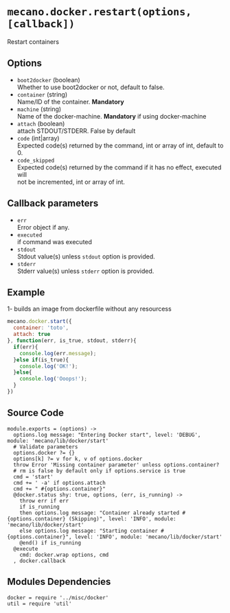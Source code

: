 
# `mecano.docker.restart(options, [callback])`

Restart containers

## Options

*   `boot2docker` (boolean)   
    Whether to use boot2docker or not, default to false.   
*   `container` (string)   
    Name/ID of the container. __Mandatory__   
*   `machine` (string)   
    Name of the docker-machine. __Mandatory__ if using docker-machine   
*   `attach` (boolean)   
    attach STDOUT/STDERR. False by default   
*   `code` (int|array)   
    Expected code(s) returned by the command, int or array of int, default to 0.   
*   `code_skipped`   
    Expected code(s) returned by the command if it has no effect, executed will   
    not be incremented, int or array of int.   

## Callback parameters

*   `err`   
    Error object if any.   
*   `executed`   
    if command was executed   
*   `stdout`   
    Stdout value(s) unless `stdout` option is provided.   
*   `stderr`   
    Stderr value(s) unless `stderr` option is provided.   

## Example

1- builds an image from dockerfile without any resourcess

```javascript
mecano.docker.start({
  container: 'toto',
  attach: true
}, function(err, is_true, stdout, stderr){
  if(err){
    console.log(err.message);
  }else if(is_true){
    console.log('OK!');
  }else{
    console.log('Ooops!');
  }
})
```

## Source Code

    module.exports = (options) ->
      options.log message: "Entering Docker start", level: 'DEBUG', module: 'mecano/lib/docker/start'
      # Validate parameters
      options.docker ?= {}
      options[k] ?= v for k, v of options.docker
      throw Error 'Missing container parameter' unless options.container?
      # rm is false by default only if options.service is true
      cmd = 'start'
      cmd += ' -a' if options.attach
      cmd += " #{options.container}"
      @docker.status shy: true, options, (err, is_running) ->
        throw err if err
        if is_running
        then options.log message: "Container already started #{options.container} (Skipping)", level: 'INFO', module: 'mecano/lib/docker/start'
        else options.log message: "Starting container #{options.container}", level: 'INFO', module: 'mecano/lib/docker/start'
        @end() if is_running
      @execute
        cmd: docker.wrap options, cmd
      , docker.callback

## Modules Dependencies

    docker = require '../misc/docker'
    util = require 'util'
